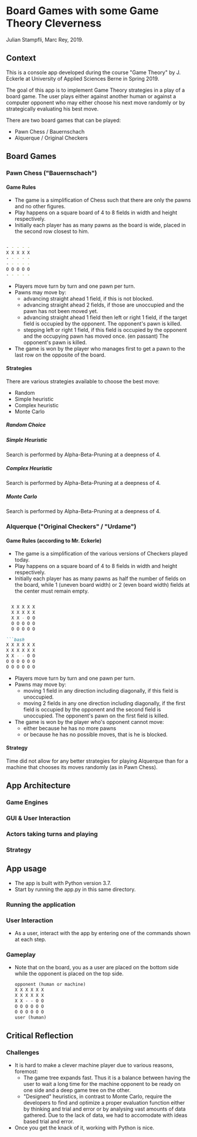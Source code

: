 # Board Games with some Game Theory Cleverness

Julian Stampfli, Marc Rey, 2019.

## Context

This is a console app developed during the course "Game Theory" by J. Eckerle at University of Applied Sciences Berne in Spring 2019.

The goal of this app is to implement Game Theory strategies in a play of a board game. The user plays either against another human or against a computer opponent who may either choose his next move randomly or by strategically evaluating his best move.

There are two board games that can be played:

- Pawn Chess / Bauernschach
- Alquerque / Original Checkers

## Board Games

### Pawn Chess ("Bauernschach")

#### Game Rules

- The game is a simplification of Chess such that there are only the pawns and no other figures.
- Play happens on a square board of 4 to 8 fields in width and height respectively.
- Initially each player has as many pawns as the board is wide, placed in the second row closest to him.
  ```md
```bash
- - - - -
X X X X X
- - - - -
- - - - -
O O O O O
- - - - -
```

- Players move turn by turn and one pawn per turn.
- Pawns may move by:
  - advancing straight ahead 1 field, if this is not blocked.
  - advancing straight ahead 2 fields, if those are unoccupied and the pawn has not been moved yet.
  - advancing straight ahead 1 field then left or right 1 field, if the target field is occupied by the opponent. The opponent's pawn is killed.
  - stepping left or right 1 field, if this field is occupied by the opponent and the occupying pawn has moved once. (en passant) The opponent's pawn is killed.
- The game is won by the player who manages first to get a pawn to the last row on the opposite of the board.

#### Strategies

There are various strategies available to choose the best move:
- Random
- Simple heuristic
- Complex heuristic
- Monte Carlo

##### Random Choice

##### Simple Heuristic

Search is performed by Alpha-Beta-Pruning at a deepness of 4.

##### Complex Heuristic

Search is performed by Alpha-Beta-Pruning at a deepness of 4.

##### Monte Carlo

Search is performed by Alpha-Beta-Pruning at a deepness of 4.

### Alquerque ("Original Checkers" / "Urdame")

#### Game Rules (according to Mr. Eckerle)

- The game is a simplification of the various versions of Checkers played today.
- Play happens on a square board of 4 to 8 fields in width and height respectively.
- Initially each player has as many pawns as half the number of fields on the board, while 1 (uneven board width) or 2 (even board width) fields at the center must remain empty.
  ```md
```bash
  X X X X X
  X X X X X
  X X - O O
  O O O O O
  O O O O O
```
  ```md
```bash
  X X X X X X
  X X X X X X
  X X - - O O
  O O O O O O
  O O O O O O
```

- Players move turn by turn and one pawn per turn.
- Pawns may move by:
  - moving 1 field in any direction including diagonally, if this field is unoccupied.
  - moving 2 fields in any one direction including diagonally, if the first field is occupied by the opponent and the second field is unoccupied. The opponent's pawn on the first field is killed.
- The game is won by the player who's opponent cannot move:
  - either because he has no more pawns
  - or because he has no possible moves, that is he is blocked.

#### Strategy

Time did not allow for any better strategies for playing Alquerque than for a machine that chooses its moves randomly (as in Pawn Chess).

## App Architecture

### Game Engines

### GUI & User Interaction

### Actors taking turns and playing

### Strategy

## App usage

- The app is built with Python version 3.7.
- Start by running the app.py in this same directory.

### Running the application

### User Interaction

- As a user, interact with the app by entering one of the commands shown at each step.

### Gameplay

- Note that on the board, you as a user are placed on the bottom side while the opponent is placed on the top side.

  ```md
  opponent (human or machine)
  X X X X X X
  X X X X X X
  X X - - O O
  O O O O O O
  O O O O O O
  user (human)
  ```

## Critical Reflection
### Challenges
- It is hard to make a clever machine player due to various reasons, foremost:
  - The game tree expands fast. Thus it is a balance between having the user to wait a long time for the machine opponent to be ready on one side and a deep game tree on the other.
  - "Designed" heuristics, in contrast to Monte Carlo, require the developers to find and optimize a proper evaluation function either by thinking and trial and error or by analysing vast amounts of data gathered. Due to the lack of data, we had to accomodate with ideas based trial and error.
- Once you get the knack of it, working with Python is nice.
